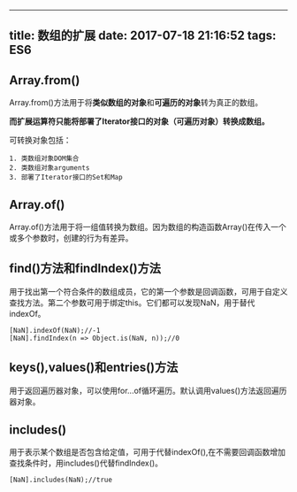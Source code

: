 
---
title: 数组的扩展
date: 2017-07-18 21:16:52
tags: ES6
---



## Array.from()

<!--more-->

Array.from()方法用于将**类似数组的对象**和**可遍历的对象**转为真正的数组。

**而扩展运算符只能将部署了Iterator接口的对象（可遍历对象）转换成数组。**

可转换对象包括：

 	1. 类数组对象DOM集合
 	2. 类数组对象arguments
 	3. 部署了Iterator接口的Set和Map

## Array.of()

Array.of()方法用于将一组值转换为数组。因为数组的构造函数Array()在传入一个或多个参数时，创建的行为有差异。

## find()方法和findIndex()方法

用于找出第一个符合条件的数组成员，它的第一个参数是回调函数，可用于自定义查找方法。第二个参数可用于绑定this。它们都可以发现NaN，用于替代indexOf。

```
[NaN].indexOf(NaN);//-1
[NaN].findIndex(n => Object.is(NaN, n));//0
```

## keys(),values()和entries()方法

用于返回遍历器对象，可以使用for...of循环遍历。默认调用values()方法返回遍历器对象。

## includes()

用于表示某个数组是否包含给定值，可用于代替indexOf(),在不需要回调函数增加查找条件时，用includes()代替findIndex()。

```
[NaN].includes(NaN);//true
```

